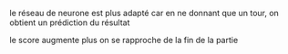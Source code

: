 le réseau de neurone est plus adapté car en ne donnant que un tour, on obtient un prédiction du résultat

le score augmente plus on se rapproche de la fin de la partie
